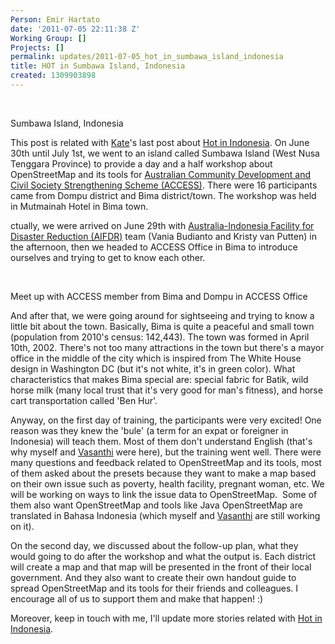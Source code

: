 ```yaml
---
Person: Emir Hartato
date: '2011-07-05 22:11:38 Z'
Working Group: []
Projects: []
permalink: updates/2011-07-05_hot_in_sumbawa_island_indonesia
title: HOT in Sumbawa Island, Indonesia
created: 1309903898
---
```

<p>&nbsp;</p><p><img src="https://s3.amazonaws.com/hotwww/files/old/imagecache/update_content/wp-content/uploads/2011/07/bima_dompu.jpg" alt="">Sumbawa Island, Indonesia</p><p>This post is related with <a title="Posts by kate" href="http://hot.openstreetmap.org/weblog/author/kate/">Kate</a>'s last post about&nbsp;<a href="http://hot.openstreetmap.org/weblog/2011/07/hot-in-indonesia/" target="_blank">Hot in Indonesia</a>. On June 30th until July 1st, we went to&nbsp;an island called Sumbawa Island (West Nusa Tenggara Province) to provide a day and a half workshop about OpenStreetMap and its tools for&nbsp;<a href="http://www.access-indo.or.id/">Australian Community Development and Civil Society Strengthening Scheme (ACCESS)</a>. There were 16 participants came from Dompu district and Bima district/town. The workshop was held in Mutmainah Hotel in Bima town.</p><p>ctually, we were arrived on June 29th with <a href="http://www.aifdr.org/aifdr_public_website/">Australia-Indonesia Facility for Disaster Reduction (AIFDR)</a> team (Vania Budianto and Kristy van Putten)&nbsp;in the afternoon, then we headed to ACCESS Office in Bima to introduce ourselves and trying to get to know each other.</p><p>&nbsp;</p><p><img src="https://s3.amazonaws.com/hotwww/files/old/imagecache/update_content/wp-content/uploads/2011/07/IMG-20110629-00552.jpg" alt="">Meet up with ACCESS member from Bima and Dompu in ACCESS Office</p><p>And after that, we were going around for sightseeing and trying to know a little bit about the town. Basically, Bima is quite a peaceful and small town (population from 2010's census: 142,443). The town was formed in April 10th, 2002. There's not too many attractions in the town but there's a mayor office in the middle of the city which is inspired from The White House design in Washington DC (but it's not white, it's in green color). What characteristics that makes Bima special are: special fabric for Batik, wild horse milk (many local trust that it's very good for man's fitness), and horse cart transportation called 'Ben Hur'.</p><p>Anyway, on the first day of training, the participants were very excited! One reason was they knew the 'bule' (a term for an expat or foreigner in Indonesia) will teach them. Most of them don't understand English (that's why myself and&nbsp;<a href="http://hot.openstreetmap.org/weblog/twitter.com/justva">Vasanthi</a> were here), but the training went well. There were many questions and feedback related to OpenStreetMap and its tools, most of them asked about the presets because they want to make a map based on their own issue such as poverty, health facility, pregnant woman, etc. We will be working on ways to link the issue data to OpenStreetMap. &nbsp;Some of them also want OpenStreetMap and tools like Java OpenStreetMap are translated in Bahasa Indonesia (which myself and&nbsp;<a href="http://hot.openstreetmap.org/weblog/twitter.com/justva">Vasanthi</a> are still working on it).</p><p>On the second day, we discussed about the follow-up plan, what they would going to do after the workshop and what the output is. Each district will create a map and that map will be presented in the front of their local government. And they also want to create their own handout guide to spread OpenStreetMap and its tools for their friends and colleagues. I encourage all of us to support them and make that happen! :)</p><p>Moreover, keep in touch with me, I'll update more stories related with <a href="http://hot.openstreetmap.org/weblog/2011/07/hot-in-indonesia/" target="_blank">Hot in Indonesia</a>.</p>
